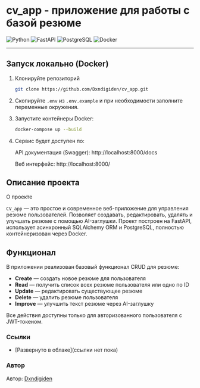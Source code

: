 # cv_app - приложение для работы с базой резюме

![Python](https://img.shields.io/badge/-Python-3776AB?style=flat&logo=python&logoColor=white)
![FastAPI](https://img.shields.io/badge/-FastAPI-009688?style=flat&logo=fastapi&logoColor=white)
![PostgreSQL](https://img.shields.io/badge/-PostgreSQL-336791?style=flat&logo=postgresql&logoColor=white)
![Docker](https://img.shields.io/badge/-Docker-2496ED?style=flat&logo=docker&logoColor=white)

---

## Запуск локально (Docker)

1. Клонируйте репозиторий 
   ```bash
   git clone https://github.com/Dxndigiden/cv_app.git
   ```
2. Скопируйте `.env` из `.env.example` и при необходимости заполните переменные окружения.
3. Запустите контейнеры Docker:
   ```bash
   docker-compose up --build
   ```
4. Сервис будет доступен по: 

   API документация (Swagger): http://localhost:8000/docs

   Веб интерфейс: http://localhost:8000/

## Описание проекта

О проекте

`CV_app` — это простое и современное веб-приложение для управления резюме пользователей.
Позволяет создавать, редактировать, удалять и улучшать резюме с помощью AI-заглушки.
Проект построен на FastAPI, использует асинхронный SQLAlchemy ORM и PostgreSQL, полностью контейнеризован через Docker.

## Функционал

В приложении реализован базовый функционал CRUD для резюме:

- **Create** — создать новое резюме для пользователя  
- **Read** — получить список всех резюме пользователя или одно по ID  
- **Update** — редактировать существующее резюме  
- **Delete** — удалить резюме пользователя  
- **Improve** — улучшить текст резюме через AI-заглушку  

Все действия доступны только для авторизованного пользователя с JWT-токеном.

### Ссылки

- [Развернуто в облаке](ссылки нет пока)

### Автор

Автор: [Dxndigiden](https://github.com/dxndigiden)
